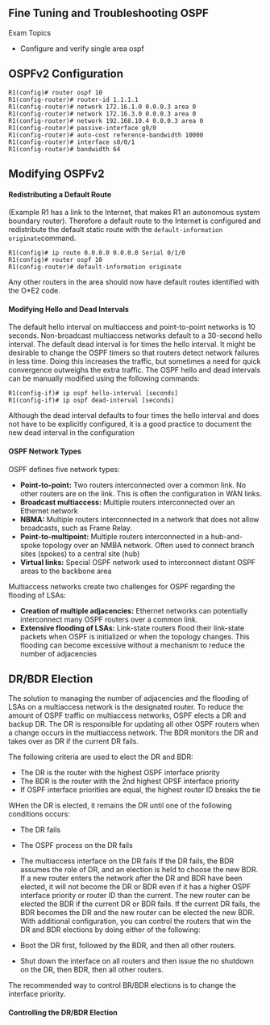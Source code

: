 ## Fine Tuning and Troubleshooting OSPF

Exam Topics

- Configure and verify single area ospf

## OSPFv2 Configuration
```
R1(config)# router ospf 10
R1(config-router)# router-id 1.1.1.1
R1(config-router)# network 172.16.1.0 0.0.0.3 area 0 
R1(config-router)# network 172.16.3.0 0.0.0.3 area 0
R1(config-router)# network 192.168.10.4 0.0.0.3 area 0
R1(config-router)# passive-interface g0/0
R1(config-router)# auto-cost reference-bandwidth 10000
R1(config-router)# interface s0/0/1
R1(config-router)# bandwidth 64 
```

## Modifying OSPFv2

#### Redistributing a Default Route 

(Example R1 has a link to the Internet, that makes R1 an autonomous system boundary router).
Therefore a default route to the Internet is configured and redistribute the default static route with the ```default-information originate```command. 
```
R1(config)# ip route 0.0.0.0 0.0.0.0 Serial 0/1/0
R1(config)# router ospf 10
R1(config-router)# default-information originate
```

Any other routers in the area should now have default routes identified with the O*E2 code.

#### Modifying Hello and Dead Intervals

The default hello interval on multiaccess and point-to-point networks is 10 seconds. Non-broadcast multiaccess networks default to a 30-second hello interval. The default dead interval is for times the hello interval. It might be desirable to change the OSPF timers so that routers detect network failures in less time. Doing this increases the traffic, but sometimes a need for quick convergence outweighs the extra traffic. The OSPF hello and dead intervals can be manually modified using the following commands:
```
R1(config-if)# ip ospf hello-interval [seconds]
R1(config-if)# ip ospf dead-interval [seconds]
```

Although the dead interval defaults to four times the hello interval and does not have to be explicitly configured, it is a good practice to document the new dead interval in the configuration

#### OSPF Network Types

OSPF defines five network types:
- **Point-to-point:** Two routers interconnected over a common link. No other routers are on the link. This is often the configuration in WAN links.
- **Broadcast multiaccess:** Multiple routers interconnected over an Ethernet network
- **NBMA:** Multiple routers interconnected in a network that does not allow broadcasts, such as Frame Relay.
- **Point-to-multipoint:** Multiple routers interconnected in a hub-and-spoke topology over an NMBA network. Often used to connect branch sites (spokes) to a central site (hub)
- **Virtual links:** Special OSPF network used to interconnect distant OSPF areas to the backbone area

Multiaccess networks create two challenges for OSPF regarding the flooding of LSAs:

- **Creation of multiple adjacencies:** Ethernet networks can potentially interconnect many OSPF routers over a common link. 
- **Extensive flooding of LSAs:** Link-state routers flood their link-state packets when OSPF is initialized or when the topology changes. This flooding can become excessive without a mechanism to reduce the number of adjacencies

## DR/BDR Election

The solution to managing the number of adjacencies and the flooding of LSAs on a multiaccess network is the designated router. To reduce the amount of OSPF traffic on multiaccess networks, OSPF elects a DR and backup DR. The DR is responsible for updating all other OSPF routers when a change occurs in the multiaccess network. The BDR monitors the DR and takes over as DR if the current DR fails.

The following criteria are used to elect the DR and BDR:
- The DR is the router with the highest OSPF interface priority
- The BDR is the router with the 2nd highest OPSF interface priority
- If OSPF interface priorities are equal, the highest router ID breaks the tie 

WHen the DR is elected, it remains the DR until one of the following conditions occurs:
- The DR fails 
- The OSPF process on the DR fails 
- The multiaccess interface on the DR fails 
If the DR fails, the BDR assumes the role of DR, and an election is held to choose the new BDR. If a new router enters the network after the DR and BDR have been elected, it will not become the DR or BDR even if it has a higher  OSPF interface priority or router ID than the current. The new router can be elected the BDR if the current DR or BDR fails. If the current DR fails, the BDR becomes the DR and the new router can be elected the new BDR. With additional configuration, you can control the routers that win the DR and BDR elections by doing either of the following:

- Boot the DR first, followed by the BDR, and then all other routers.
- Shut down the interface on all routers and then issue the no shutdown on the DR, then BDR, then all other routers. 

The recommended way to control BR/BDR elections is to change the interface priority.

#### Controlling the DR/BDR Election 
